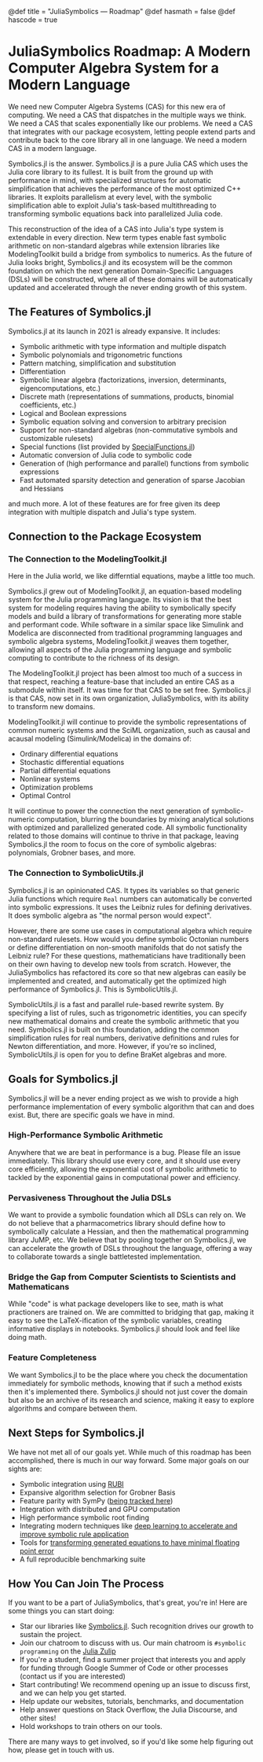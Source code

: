 @def title = "JuliaSymbolics — Roadmap"
@def hasmath = false
@def hascode = true
<!-- Note: by default hasmath == true and hascode == false. You can change this in
the config file by setting hasmath = false for instance and just setting it to true
where appropriate -->

# JuliaSymbolics Roadmap: A Modern Computer Algebra System for a Modern Language

We need new Computer Algebra Systems (CAS) for this new era of computing.
We need a CAS that dispatches in the multiple ways we think. We need a
CAS that scales exponentially like our problems. We need a CAS that
integrates with our package ecosystem, letting people extend parts and
contribute back to the core library all in one language. We need a
modern CAS in a modern language.

Symbolics.jl is the answer. Symbolics.jl is a pure Julia CAS which
uses the Julia core library to its fullest. It is built from the
ground up with performance in mind, with specialized structures for
automatic simplification that achieves the performance of the most
optimized C++ libraries. It exploits parallelism at every level, with
the symbolic simplification able to exploit Julia's task-based
multithreading to transforming symbolic equations back into
parallelized Julia code.

This reconstruction of the idea of a CAS into Julia's type system is
extendable in every direction. New term types enable fast symbolic
arithmetic on non-standard algebras while extension libraries like
ModelingToolkit build a bridge from symbolics to numerics. As the
future of Julia looks bright, Symbolics.jl and its ecosystem will be
the common foundation on which the next generation Domain-Specific
Languages (DSLs) will be constructed, where all of these domains will
be automatically updated and accelerated through the never ending
growth of this system.

## The Features of Symbolics.jl

Symbolics.jl at its launch in 2021 is already expansive. It includes:

- Symbolic arithmetic with type information and multiple dispatch
- Symbolic polynomials and trigonometric functions
- Pattern matching, simplification and substitution
- Differentiation
- Symbolic linear algebra (factorizations, inversion, determinants, eigencomputations, etc.)
- Discrete math (representations of summations, products, binomial coefficients, etc.)
- Logical and Boolean expressions
- Symbolic equation solving and conversion to arbitrary precision
- Support for non-standard algebras (non-commutative symbols and customizable rulesets)
- Special functions (list provided by [SpecialFunctions.jl](https://github.com/JuliaMath/SpecialFunctions.jl))
- Automatic conversion of Julia code to symbolic code
- Generation of (high performance and parallel) functions from symbolic expressions
- Fast automated sparsity detection and generation of sparse Jacobian and Hessians

and much more. A lot of these features are for free given its deep
integration with multiple dispatch and Julia's type system.

## Connection to the Package Ecosystem

### The Connection to the ModelingToolkit.jl

Here in the Julia world, we like differntial equations, maybe a little
too much.

Symbolics.jl grew out of ModelingToolkit.jl, an equation-based modeling
system for the Julia programming language. Its vision is that the best
system for modeling requires having the ability to symbolically specify
models and build a library of transformations for generating more stable
and performant code. While software in a similar space like Simulink
and Modelica are disconnected from traditional programming languages
and symbolic algebra systems, ModelingToolkit.jl weaves them together,
allowing all aspects of the Julia programming language and symbolic
computing to contribute to the richness of its design.

The ModelingToolkit.jl project has been almost too much of a success
in that respect, reaching a feature-base that included an entire
CAS as a submodule within itself. It was time for that CAS to be set
free. Symbolics.jl is that CAS, now set in its own organization,
JuliaSymbolics, with its ability to transform new domains.

ModelingToolkit.jl will continue to provide the symbolic representations
of common numeric systems and the SciML organization, such as causal
and acausal modeling (Simulink/Modelica) in the domains of:

- Ordinary differential equations
- Stochastic differential equations
- Partial differential equations
- Nonlinear systems
- Optimization problems
- Optimal Control

It will continue to power the connection the next generation of
symbolic-numeric computation, blurring the boundaries by mixing
analytical solutions with optimized and parallelized generated code.
All symbolic functionality related to those domains will continue to
thrive in that package, leaving Symbolics.jl the room to focus on
the core of symbolic algebras: polynomials, Grobner bases, and more.

### The Connection to SymbolicUtils.jl

Symbolics.jl is an opinionated CAS. It types its variables so that
generic Julia functions which require `Real` numbers can automatically
be converted into symbolic expressions. It uses the Leibniz rules for
defining derivatives. It does symbolic algebra as "the normal person
would expect".

However, there are some use cases in computational algebra which
require non-standard rulesets. How would you define symbolic Octonian
numbers or define differentiation on non-smooth manifolds that do
not satisfy the Leibniz rule? For these questions, mathematicians have
traditionally been on their own having to develop new tools from
scratch. However, the JuliaSymbolics has refactored its core so that new
algebras can easily be implemented and created, and automatically
get the optimized high performance of Symbolics.jl. This is SymbolicUtils.jl.

SymbolicUtils.jl is a fast and parallel rule-based rewrite system.
By specifying a list of rules, such as trigonometric identities,
you can specify new mathematical domains and create the symbolic
arithmetic that you need. Symbolics.jl is built on this foundation,
adding the common simplification rules for real numbers, derivative
definitions and rules for Newton differentiation, and more. However,
if you're so inclined, SymbolicUtils.jl is open for you to define
BraKet algebras and more.

## Goals for Symbolics.jl

Symbolics.jl will be a never ending project as we wish to provide
a high performance implementation of every symbolic algorithm that
can and does exist. But, there are specific goals we have in mind.

### High-Performance Symbolic Arithmetic

Anywhere that we are beat in performance is a bug. Please file an issue
immediately. This library should use every core, and it should use
every core efficiently, allowing the exponential cost of symbolic
arithmetic to tackled by the exponential gains in computational power
and efficiency.

### Pervasiveness Throughout the Julia DSLs

We want to provide a symbolic foundation which all DSLs can rely on.
We do not believe that a pharmacometrics library should define how
to symbolically calculate a Hessian, and then the mathematical programming
library JuMP, etc. We believe that by pooling together on Symbolics.jl,
we can accelerate the growth of DSLs throughout the language, offering
a way to collaborate towards a single battletested implementation.

### Bridge the Gap from Computer Scientists to Scientists and Mathematicans

While "code" is what package developers like to see, math is what
practioners are trained on. We are committed to bridging that gap,
making it easy to see the LaTeX-ification of the symbolic variables,
creating informative displays in notebooks. Symbolics.jl should look
and feel like doing math.

### Feature Completeness

We want Symbolics.jl to be the place where you check the documentation
immediately for symbolic methods, knowing that if such a method exists
then it's implemented there. Symbolics.jl should not just cover the
domain but also be an archive of its research and science, making it
easy to explore algorithms and compare between them.

## Next Steps for Symbolics.jl

We have not met all of our goals yet. While much of this roadmap has
been accomplished, there is much in our way forward. Some major goals
on our sights are:

- Symbolic integration using [RUBI](https://rulebasedintegration.org/)
- Expansive algorithm selection for Grobner Basis
- Feature parity with SymPy ([being tracked here](https://github.com/JuliaSymbolics/Symbolics.jl/issues/59))
- Integration with distributed and GPU computation
- High performance symbolic root finding
- Integrating modern techniques like [deep learning to accelerate and improve symbolic rule application](https://arxiv.org/pdf/1912.01412.pdf)
- Tools for [transforming generated equations to have minimal floating point error](https://herbie.uwplse.org/)
- A full reproducible benchmarking suite

## How You Can Join The Process

If you want to be a part of JuliaSymbolics, that's great, you're in!
Here are some things you can start doing:

- Star our libraries like
  [Symbolics.jl](https://github.com/JuliaSymbolics/Symbolics.jl). Such
  recognition drives our growth to sustain the project.
- Join our chatroom to discuss with us. Our main chatroom is
  `#symbolic programming` on the [Julia Zulip](https://julialang.zulipchat.com/register/)
- If you're a student, find a summer project that interests you and
  apply for funding through Google Summer of Code or other processes
  (contact us if you are interested)
- Start contributing! We recommend opening up an issue to discuss
  first, and we can help you get started.
- Help update our websites, tutorials, benchmarks, and documentation
- Help answer questions on Stack Overflow, the Julia Discourse, and
  other sites!
- Hold workshops to train others on our tools.

There are many ways to get involved, so if you'd like some help
figuring out how, please get in touch with us.
